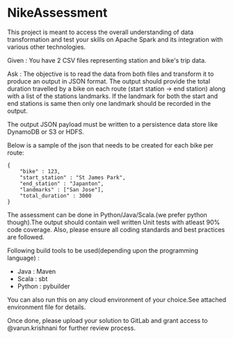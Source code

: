 # NikeAssessment

This project is meant to access the overall understanding of data transformation and test your skills on Apache Spark and its integration with various other technologies.

Given : 
You have 2 CSV files representing station and bike's trip data. 

Ask : 
The objective is to read the data from both files and transform it to produce an output in JSON format. 
The output should provide the total duration travelled by a bike on each route (start station -> end station) along with a list of the stations landmarks. 
If the landmark for both the start and end stations is same then only one landmark should be recorded in the output.

The output JSON payload must be written to a persistence data store like DynamoDB or S3 or HDFS. 

Below is a sample of the json that needs to be created for each bike per route:

    {
        "bike" : 123,
        "start_station" : "St James Park",
        "end_station" : "Japanton",
        "landmarks" : ["San Jose"],
        "total_duration" : 3000
    }
    

The assessment can be done in Python/Java/Scala.(we prefer python though).The output should contain well written Unit tests with atleast 90% code coverage. 
Also, please ensure all coding standards and best practices are followed.

Following build tools to be used(depending upon the programming language) : 

* Java : Maven
* Scala : sbt
* Python : pybuilder

You can also run this on any cloud environment of your choice.See attached environment file for details.


Once done, please upload your solution to GitLab and grant access to @varun.krishnani for further review process.